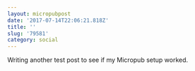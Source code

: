 ```yaml
---
layout: micropubpost
date: '2017-07-14T22:06:21.818Z'
title: ''
slug: '79581'
category: social
---
```

Writing another test post to see if my Micropub setup worked.
